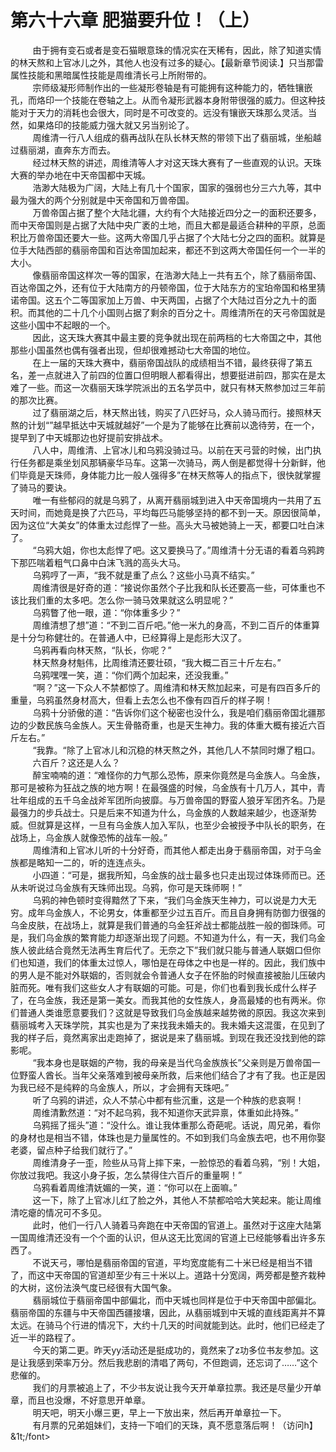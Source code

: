 <h1>第六十六章 肥猫要升位！（上）</h1>
<div id="content">&nbsp&nbsp&nbsp&nbsp&nbsp&nbsp&nbsp&nbsp
 由于拥有变石或者是变石猫眼意珠的情况实在天稀有，因此，除了知道实情的林天熬和上官冰儿之外，其他人也没有过多的疑心。【最新章节阅读.】只当那雷属性技能和黑暗属性技能是周维清长弓上所附带的。
 <br/>&nbsp&nbsp&nbsp&nbsp&nbsp&nbsp&nbsp&nbsp
 宗师级凝形师制作出的一些凝形卷轴是有可能拥有这种能力的，牺牲镶嵌孔，而烙印一个技能在卷轴之上。从而令凝形武器本身附带很强的威力。但这种技能对于天力的消耗也会很大，同时是不可改变的。远没有镶嵌天珠那么灵活。当然，如果烙印的技能威力强大就又另当别论了。
 <br/>&nbsp&nbsp&nbsp&nbsp&nbsp&nbsp&nbsp&nbsp
 周维清一行八人组成的翡再战队在队长林天熬的带领下出了翡丽城，坐船越过翡丽湖，直奔东方而去。
 <br/>&nbsp&nbsp&nbsp&nbsp&nbsp&nbsp&nbsp&nbsp
 经过林天熬的讲述，周维清等人才对这天珠大赛有了一些直观的认识。天珠大赛的举办地在中天帝国都中天城。
 <br/>&nbsp&nbsp&nbsp&nbsp&nbsp&nbsp&nbsp&nbsp
 浩渺大陆极为广阔，大陆上有几十个国家，国家的强弱也分三六九等，其中最为强大的两个分别就是中天帝国和万兽帝国。
 <br/>&nbsp&nbsp&nbsp&nbsp&nbsp&nbsp&nbsp&nbsp
 万兽帝国占据了整个大陆北疆，大约有个大陆接近四分之一的面积还要多，而中天帝国则是占据了大陆中央广袤的土地，而且大都是最适合耕种的平原，总面积比万兽帝国还要大一些。这两大帝国几乎占据了个大陆七分之四的面积。就算是位手大陆西部的翡丽帝国和百达帝国加起来，都还不到这两大帝国任何一个一半的大小。
 <br/>&nbsp&nbsp&nbsp&nbsp&nbsp&nbsp&nbsp&nbsp
 像翡丽帝国这样次一等的国家，在浩渺大陆上一共有五个，除了翡丽帝国、百达帝国之外，还有位于大陆南方的丹顿帝国，位于大陆东方的宝珀帝国和格里猜诺帝国。这五个二等国家加上万兽、中天两国，占据了个大陆过百分之九十的面积。而其他的二十几个小国则占据了剩余的百分之十。周维清所在的天弓帝国就是这些小国中不起眼的一个。
 <br/>&nbsp&nbsp&nbsp&nbsp&nbsp&nbsp&nbsp&nbsp
 因此，这天珠大赛其中最主要的竞争就出现在前两档的七大帝国之中，其他那些小国虽然也偶有强者出现，但却很难撼动七大帝国的地位。
 <br/>&nbsp&nbsp&nbsp&nbsp&nbsp&nbsp&nbsp&nbsp
 在上一届的天珠大赛中，翡丽帝国战队的成绩相当不错，最终获得了第五名，差一点就进入了前四的位置口但明眼人都看得出，想要挺进前四，那实在是太难了一些。而这一次翡丽天珠学院派出的五名学员中，就只有林天熬参加过三年前的那次比赛。
 <br/>&nbsp&nbsp&nbsp&nbsp&nbsp&nbsp&nbsp&nbsp
 过了翡丽湖之后，林天熬出钱，购买了八匹好马，众人骑马而行。接照林天熬的计划“”越早抵达中天城就越好”一个是为了能够在比赛前以逸待劳，在一个，提早到了中天城那边也好提前安排战术。
 <br/>&nbsp&nbsp&nbsp&nbsp&nbsp&nbsp&nbsp&nbsp
 八人中，周维清、上官冰儿和乌鸦没骑过马。以前在天弓营的时候，出门执行任务都是乘坐划风那辆豪华马车。这第一次骑马，两人倒是都觉得十分新鲜，他们毕竟是天珠师，身体能力比一般人强得多”在林天熬等人的指点下，很快就掌握了骑马的要诀。
 <br/>&nbsp&nbsp&nbsp&nbsp&nbsp&nbsp&nbsp&nbsp
 唯一有些郁闷的就是乌鸦了，从离开翡丽城到进入中天帝国境内一共用了五天时间，而她竟是换了六匹马，平均每匹马能够坚持的都不到一天。原因很简单，因为这位“大美女”的体重太过彪悍了一些。高头大马被她骑上一天，都要口吐白沫了。
 <br/>&nbsp&nbsp&nbsp&nbsp&nbsp&nbsp&nbsp&nbsp
 “乌鸦大姐，你也太彪悍了吧。这又要换马了。”周维清十分无语的看着乌鸦跨下那匹喘着粗气口鼻中白沫飞溅的高头大马。
 <br/>&nbsp&nbsp&nbsp&nbsp&nbsp&nbsp&nbsp&nbsp
 乌鸦哼了一声，“我不就是重了点么？这些小马真不结实。”
 <br/>&nbsp&nbsp&nbsp&nbsp&nbsp&nbsp&nbsp&nbsp
 周维清很是好奇的道：“接说你虽然个子比我和队长还要高一些，可体重也不该比我们重的太多吧。怎么你一骑马效果就这么明显呢？”
 <br/>&nbsp&nbsp&nbsp&nbsp&nbsp&nbsp&nbsp&nbsp
 乌鸦瞥了他一眼，道：“你体重多少？”
 <br/>&nbsp&nbsp&nbsp&nbsp&nbsp&nbsp&nbsp&nbsp
 周维清想了想”道：“不到二百斤吧。”他一米九的身高，不到二百斤的体重算是十分匀称健壮的。在普通人中，已经算得上是彪形大汉了。
 <br/>&nbsp&nbsp&nbsp&nbsp&nbsp&nbsp&nbsp&nbsp
 乌鸦再看向林天熬，“队长，你呢？”
 <br/>&nbsp&nbsp&nbsp&nbsp&nbsp&nbsp&nbsp&nbsp
 林天熬身材魁伟，比周维清还要壮硕，“我大概二百三十斤左右。”
 <br/>&nbsp&nbsp&nbsp&nbsp&nbsp&nbsp&nbsp&nbsp
 乌鸦嘿嘿一笑，道：“你们两个加起来，还没我重。”
 <br/>&nbsp&nbsp&nbsp&nbsp&nbsp&nbsp&nbsp&nbsp
 “啊？”这一下众人不禁都惊了。周维清和林天熬加起来，可是有四百多斤的重量，乌鸦虽然身材高大，但看上去怎么也不像有四百斤的样子啊！
 <br/>&nbsp&nbsp&nbsp&nbsp&nbsp&nbsp&nbsp&nbsp
 乌鸦十分骄傲的道：“告诉你们这个秘密也没什么，我是咱们翡丽帝国北疆那边的少数民族乌金族人。天生骨骼奇重，也是天生神力。我的体重大概有接近六百斤左右。”
 <br/>&nbsp&nbsp&nbsp&nbsp&nbsp&nbsp&nbsp&nbsp
 “我靠。“除了上官冰儿和沉稳的林天熬之外，其他几人不禁同时爆了粗口。
 <br/>&nbsp&nbsp&nbsp&nbsp&nbsp&nbsp&nbsp&nbsp
 六百斤？这还是人么？
 <br/>&nbsp&nbsp&nbsp&nbsp&nbsp&nbsp&nbsp&nbsp
 醉宝喃喃的道：“难怪你的力气那么恐怖，原来你竟然是乌金族人。乌金族，那可是被称为狂战之族的地方啊！在最强盛的时候，乌金族有十几万人，其中，青壮年组成的五千乌金战斧军团所向披靡。与万兽帝国的野蛮人狼牙军团齐名。乃是最强力的步兵战士。只是后来不知道为什么，乌金族的人数越来越少，也逐渐势威。但就算是这样，一旦有乌金族人加入军队，也至少会被授予中队长的职务，在战场上，乌金族人就像恐怖的战车一般。”
 <br/>&nbsp&nbsp&nbsp&nbsp&nbsp&nbsp&nbsp&nbsp
 周维清和上官冰儿听的十分好奇，而其他人都走出身于翡丽帝国，对于乌金族都是略知一二的，听的连连点头。
 <br/>&nbsp&nbsp&nbsp&nbsp&nbsp&nbsp&nbsp&nbsp
 小四道：“可是，据我所知，乌金族的战士最多也只走出现过体珠师而已。还从未听说过乌金族有天珠师出现。乌鸦，你可是天珠师啊！”
 <br/>&nbsp&nbsp&nbsp&nbsp&nbsp&nbsp&nbsp&nbsp
 乌鸦的神色顿时变得黯然了下来，“我们乌金族天生神力，可以说是力大无穷。成年乌金族人，不论男女，体重都至少过五百斤。而且自身拥有防御力很强的乌金皮肤，在战场上，就算是我们普通的乌金狂斧战士都能战胜一般的御珠师。可是，我们乌金族的繁育能力却逐渐出现了问题。不知道为什么，有一天，我们乌金族人彼此结合竟然无法再生育后代了。无奈之下”我们就只能与普通人联姻口但你们也知道，我们的体重太过惊人，哪怕是在母体之中也是一样的。因此，我们族中的男人是不能对外联姻的，否则就会令普通人女子在怀胎的时候直接被胎儿压破内脏而死。唯有我们这些女人才有联姻的可能。可是，你们也看到我长成什么样子了，在乌金族，我还是第一美女。而我其他的女性族人，身高最矮的也有两米。你们普通人类谁愿意要我们？这就是导致我们乌金族越来越势微的原因。我这次来到翡丽城考入天珠学院，其实也是为了来找我未婚夫的。我未婚夫这混蛋，在见到了我的样子后，竟然离家出走跑掉了，据说是来了翡丽城。到现在我还没找到他的踪影呢。
 <br/>&nbsp&nbsp&nbsp&nbsp&nbsp&nbsp&nbsp&nbsp
 “我本身也是联姻的产物，我的母亲是当代乌金族族长”父亲则是万兽帝国一位野蛮人酋长。当年父亲落难到被母亲所救，后来他们结合了才有了我。也正是因为我已经不是纯粹的乌金族人，所以，才会拥有天珠吧。”
 <br/>&nbsp&nbsp&nbsp&nbsp&nbsp&nbsp&nbsp&nbsp
 听了乌鸦的讲述，众人不禁心中都有些沉重，这是一个种族的悲哀啊！
 <br/>&nbsp&nbsp&nbsp&nbsp&nbsp&nbsp&nbsp&nbsp
 周维清歉然道：“对不起乌鸦，我不知道你天武异禀，体重如此持殊。”
 <br/>&nbsp&nbsp&nbsp&nbsp&nbsp&nbsp&nbsp&nbsp
 乌鸦摇了摇头”道：“没什么。谁让我体重那么奇葩呢。话说，周兄弟，看你的身材也是相当不错，体珠也是力量属性的。不如到我们乌金族去吧，也不用你娶老婆，留点种子给我们就行了。”
 <br/>&nbsp&nbsp&nbsp&nbsp&nbsp&nbsp&nbsp&nbsp
 周维清身子一歪，险些从马背上摔下来，一脸惊恐的看着乌鸦，“别！大姐，你放过我吧。我这小身子扳，怎么禁得住六百斤的重量啊！”
 <br/>&nbsp&nbsp&nbsp&nbsp&nbsp&nbsp&nbsp&nbsp
 乌鸦看着周维清妩媚的一笑，道：“你可以在上面嘛。”
 <br/>&nbsp&nbsp&nbsp&nbsp&nbsp&nbsp&nbsp&nbsp
 这一下，除了上官冰儿红了脸之外，其他人不禁都哈哈大笑起来。能让周维清吃瘪的情况可不多见。
 <br/>&nbsp&nbsp&nbsp&nbsp&nbsp&nbsp&nbsp&nbsp
 此时，他们一行八人骑着马奔跑在中天帝国的官道上。虽然对于这座大陆第一国周维清还没有一个个面的认识，但从这无比宽阔的官道上已经能够看出许多东西了。
 <br/>&nbsp&nbsp&nbsp&nbsp&nbsp&nbsp&nbsp&nbsp
 不说天弓，哪怕是翡丽帝国的官道，平均宽度能有二十米已经是相当不错了，而这中天帝国的官道却至少有三十米以上。道路十分宽阔，两旁都是整齐栽种的大树，这份法涣气度已经很有大国气象。
 <br/>&nbsp&nbsp&nbsp&nbsp&nbsp&nbsp&nbsp&nbsp
 翡丽城位于翡丽帝国中部偏北，而中天城也同样是位于中天帝国中部偏北。翡丽帝国的东疆与中天帝国西疆接壤，因此，从翡丽城到中天城的直线距离并不算太远。在骑马个行进的情况下，大约十几天的时间就能到达。此时，他们已经走了近一半的路程了。
 <br/>&nbsp&nbsp&nbsp&nbsp&nbsp&nbsp&nbsp&nbsp
 今天的第二更。昨天yy活动还是挺成功的，竟然来了z功多位书友参加。这是让我感到荣率万分。然后我悲剧的清唱了两句，不但跑调，还忘词了……”这个悲催的。
 <br/>&nbsp&nbsp&nbsp&nbsp&nbsp&nbsp&nbsp&nbsp
 我们的月票被追上了，不少书友说让我今天开单章拉票。我还是尽量少开单章，而且也没爆，不好意思开单章。
 <br/>&nbsp&nbsp&nbsp&nbsp&nbsp&nbsp&nbsp&nbsp
 明天吧，明天小爆三更，早上一下放出来，然后再开单章拉一下。
 <br/>&nbsp&nbsp&nbsp&nbsp&nbsp&nbsp&nbsp&nbsp
 有月票的兄弟姐妹们，支持一下咱们的天珠，真不愿意落后啊！（访问h】&amp;1t;/font&gt;
 <br/>&nbsp&nbsp&nbsp&nbsp&nbsp&nbsp&nbsp&nbsp
 <br/>&nbsp&nbsp&nbsp&nbsp&nbsp&nbsp&nbsp&nbsp
</div>

